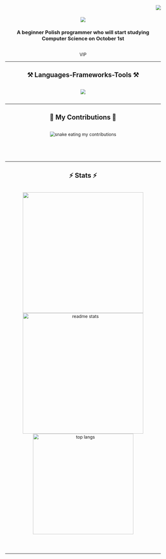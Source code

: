 <img align="right" src="https://api.visitorbadge.io/api/visitors?path=k1nine&countColor=%2362cba9&style=flat&labelStyle=lower" />

<h1 align="center">
    <img src="https://readme-typing-svg.herokuapp.com?font=Fira+Code&pause=1000&color=62CBA9&center=true&vCenter=true&width=435&lines=Welcome;I'm+k1nine" />
</h1>

<h3 align="center">A beginner Polish programmer who will start studying Computer Science on October 1st</h3>

<br/>


 
<div align="center"> 
    VIP
</div>

 <hr/>
 
<h2 align="center">⚒️ Languages-Frameworks-Tools ⚒️</h2>
<br/>
<div align="center">
    <img src="https://skillicons.dev/icons?i=react,tailwind,nextjs,redux,html,css,vscode,github,figma,git" />
</div>

<br/>
<hr/>

<div align="center">
  <h2>🐍 My Contributions 🐍</h2>
  <br>
  <img alt="snake eating my contributions" src="https://raw.githubusercontent.com/k1nine/k1nine/output/github-contribution-grid-snake.svg" />
  
  <br/><br/><br/>
</div>

<hr/>

<h2 align="center">⚡ Stats ⚡</h2>
<br>
<div align=center>
  <img width=390 src="https://github-readme-streak-stats-salesp07.vercel.app?user=k1nine&theme=whatsapp-dark&hide_border=true&date_format=j%20M%5B%20Y%5D&border_radius=20"/>
 <img width=390 src="https://github-readme-stats-salesp07.vercel.app/api?username=k1nine&count_private=true&hide_border=true&show_icons=true&theme=catppuccin_mocha&rank_icon=github&border_radius=20" alt="readme stats" />
  <br/>
  <img width=325 align="center" src="https://github-readme-stats-salesp07.vercel.app/api/top-langs/?username=k1nine&hide=HTML&langs_count=8&layout=compact&theme=catppuccin_mocha&border_radius=20&size_weight=0.5&count_weight=0.5&exclude_repo=github-readme-stats" alt="top langs" /> 

</div>

<br/><br/>

<hr/>

<br/>


<br/>
